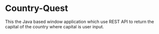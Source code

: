 # Country-Quest
This the Java based window application which use REST API to return the capital of the country where capital is user input.
